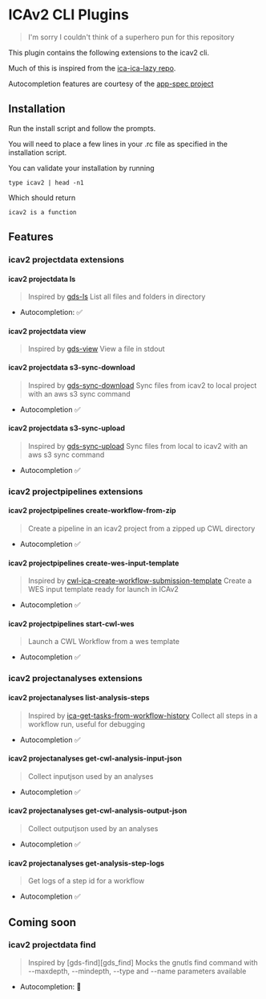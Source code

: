 # ICAv2 CLI Plugins

> I'm sorry I couldn't think of a superhero pun for this repository

This plugin contains the following extensions to the icav2 cli. 

Much of this is inspired from the [ica-ica-lazy repo][ica_ica_lazy].  

Autocompletion features are courtesy of the [app-spec project][app_spec_project]

## Installation

Run the install script and follow the prompts.  

You will need to place a few lines in your .rc file as specified in the installation script.  

You can validate your installation by running 

```
type icav2 | head -n1
```

Which should return 
```text
icav2 is a function
```

## Features

### icav2 projectdata extensions

#### icav2 projectdata ls

> Inspired by [gds-ls][gds_ls]
> List all files and folders in directory

* Autocompletion: :white_check_mark:

#### icav2 projectdata view

> Inspired by [gds-view][gds_view]
> View a file in stdout


#### icav2 projectdata s3-sync-download

> Inspired by [gds-sync-download][gds_sync_download]
> Sync files from icav2 to local project with an aws s3 sync command

* Autocompletion :white_check_mark:

#### icav2 projectdata s3-sync-upload

> Inspired by [gds-sync-upload][gds_sync_upload]
> Sync files from local to icav2 with an aws s3 sync command

* Autocompletion :white_check_mark:

### icav2 projectpipelines extensions

#### icav2 projectpipelines create-workflow-from-zip

> Create a pipeline in an icav2 project from a zipped up CWL directory

* Autocompletion :white_check_mark:


#### icav2 projectpipelines create-wes-input-template

> Inspired by [cwl-ica-create-workflow-submission-template][cwl_ica_create_workflow_submission_template]
> Create a WES input template ready for launch in ICAv2

* Autocompletion :white_check_mark:

#### icav2 projectpipelines start-cwl-wes

> Launch a CWL Workflow from a wes template

* Autocompletion :white_check_mark:


### icav2 projectanalyses extensions

#### icav2 projectanalyses list-analysis-steps

> Inspired by [ica-get-tasks-from-workflow-history][ica_get_tasks_from_workflow_history]
> Collect all steps in a workflow run, useful for debugging

* Autocompletion :white_check_mark:

#### icav2 projectanalyses get-cwl-analysis-input-json 

> Collect inputjson used by an analyses

* Autocompletion :white_check_mark:

#### icav2 projectanalyses get-cwl-analysis-output-json

> Collect outputjson used by an analyses

* Autocompletion :white_check_mark:

#### icav2 projectanalyses get-analysis-step-logs

> Get logs of a step id for a workflow

* Autocompletion :white_check_mark:


## Coming soon

### icav2 projectdata find

> Inspired by [gds-find][gds_find]
> Mocks the gnutls find command with --maxdepth, --mindepth, --type and --name parameters available

* Autocompletion: :construction:

[gds_ls]: https://github.com/umccr/ica-ica-lazy/wiki/Data_Traversal#gds-ls
[gds_view]: https://github.com/umccr/ica-ica-lazy/wiki/Data_Traversal#gds-view
[gds_sync_download]: https://github.com/umccr/ica-ica-lazy/wiki/Syncing_Directories#gds-sync-download
[gds_sync_upload]: https://github.com/umccr/ica-ica-lazy/wiki/Syncing_Directories#gds-sync-upload

[app_spec_project]: https://github.com/perlpunk/App-Spec-p5
[ica_ica_lazy]: https://github.com/umccr/ica-ica-lazy

[ica_get_tasks_from_workflow_history]: https://github.com/umccr/ica-ica-lazy/wiki/Extras#ica-get-tasks-from-workflow-history

[cwl_ica_create_workflow_submission_template]: https://github.com/umccr/cwl-ica/wiki/Stories#step-3-replicating-the-workflow